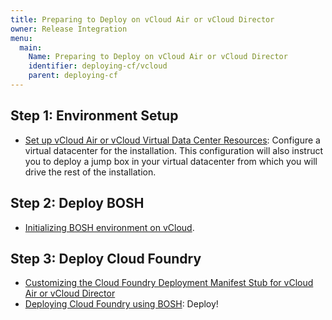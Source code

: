 ```yaml
---
title: Preparing to Deploy on vCloud Air or vCloud Director
owner: Release Integration
menu:
  main:
    Name: Preparing to Deploy on vCloud Air or vCloud Director
    identifier: deploying-cf/vcloud
    parent: deploying-cf
---
```




## Step 1: Environment Setup ##

* [Set up vCloud Air or vCloud Virtual Data Center Resources](setup_vcloud.html): Configure a virtual datacenter for the installation. This configuration will also instruct you to deploy a jump box in your virtual datacenter from which you will drive the rest of the installation.

## Step 2: Deploy BOSH ##

* [Initializing BOSH environment on vCloud](https://bosh.io/docs/init-vcloud.html).

## Step 3: Deploy Cloud Foundry ##

* [Customizing the Cloud Foundry Deployment Manifest Stub for vCloud Air or vCloud Director](../common/vsphere-vcloud-cf-stub.html)
* [Deploying Cloud Foundry using BOSH](../common/deploy.html): Deploy!
